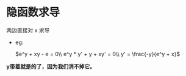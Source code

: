# 隐函数求导
两边直接对 x 求导

* eg:

    $e^y + xy - e = 0\\
    e^y * y' + y + xy' = 0\\
    y' = \frac{-y}{e^y + x}$

**y带着就是的了，因为我们消不掉它。**
